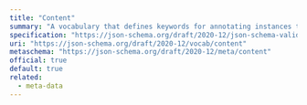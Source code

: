 ```yaml
---
title: "Content"
summary: "A vocabulary that defines keywords for annotating instances that contain non-JSON data encoded in JSON strings."
specification: "https://json-schema.org/draft/2020-12/json-schema-validation.html#section-8"
uri: "https://json-schema.org/draft/2020-12/vocab/content"
metaschema: "https://json-schema.org/draft/2020-12/meta/content"
official: true
default: true
related:
  - meta-data
---
```

